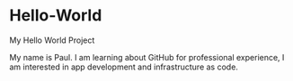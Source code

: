 # Hello-World
My Hello World Project

My name is Paul. I am learning about GitHub for professional experience, I am interested in app development and infrastructure as code.
